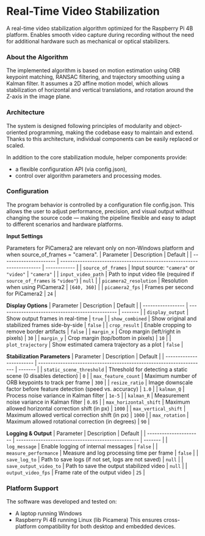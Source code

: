 # Real-Time Video Stabilization
A real-time video stabilization algorithm optimized for the Raspberry Pi 4B platform. Enables smooth video capture during recording without the need for additional hardware such as mechanical or optical stabilizers.


### About the Algorithm
The implemented algorithm is based on motion estimation using ORB keypoint matching, RANSAC filtering, and trajectory smoothing using a Kalman filter. It assumes a 2D affine motion model, which allows stabilization of horizontal and vertical translations, and rotation around the Z-axis in the image plane.

### Architecture
The system is designed following principles of modularity and object-oriented programming, making the codebase easy to maintain and extend. Thanks to this architecture, individual components can be easily replaced or scaled.

In addition to the core stabilization module, helper components provide:
* a flexible configuration API (via config.json),
* control over algorithm parameters and processing modes.

### Configuration
The program behavior is controlled by a configuration file config.json. This allows the user to adjust performance, precision, and visual output without changing the source code — making the pipeline flexible and easy to adapt to different scenarios and hardware platforms.

**Input Settings**

Parameters for PiCamera2 are relevant only on non-Windows platform and when source_of_frames = "camera".
| Parameter              | Description                                                            | Default      |
| ---------------------- | ---------------------------------------------------------------------- | ------------ |
| `source_of_frames`     | Input source: `"camera"` or `"video"`                                  | `"camera"`   |
| `input_video_path`     | Path to input video file (required if `source_of_frames` is `"video"`) | `null`       |
| `picamera2_resolution` | Resolution when using PiCamera2                                        | `[640, 360]` |
| `picamera2_fps`        | Frames per second for PiCamera2                                        | `24`         |

**Display Options**
| Parameter         | Description                                      | Default |
| ----------------- | ------------------------------------------------ | ------- |
| `display_output`  | Show output frames in real-time                  | `true`  |
| `show_combined`   | Show original and stabilized frames side-by-side | `false` |
| `crop_result`     | Enable cropping to remove border artifacts       | `false` |
| `margin_x`        | Crop margin (left/right in pixels)               | `30`    |
| `margin_y`        | Crop margin (top/bottom in pixels)               | `10`    |
| `plot_trajectory` | Show estimated camera trajectory as a plot       | `false` |

**Stabilization Parameters**
| Parameter                | Description                                                          | Default |
| ------------------------ | -------------------------------------------------------------------- | ------- |
| `static_scene_threshold` | Threshold for detecting a static scene (0 disables detection)        | `0`     |
| `max_feature_count`      | Maximum number of ORB keypoints to track per frame                   | `300`   |
| `resize_ratio`           | Image downscale factor before feature detection (speed vs. accuracy) | `1.0`   |
| `kalman_Q`               | Process noise variance in Kalman filter                              | `1e-5`  |
| `kalman_R`               | Measurement noise variance in Kalman filter                          | `0.05`  |
| `max_horizontal_shift`   | Maximum allowed horizontal correction shift (in px)                  | `1000`  |
| `max_vertical_shift`     | Maximum allowed vertical correction shift (in px)                    | `1000`  |
| `max_rotation`           | Maximum allowed rotational correction (in degrees)                   | `90`    |

**Logging & Output**
| Parameter              | Description                                        | Default |
| ---------------------- | -------------------------------------------------- | ------- |
| `log_message`          | Enable logging of internal messages                | `false` |
| `measure_performance`  | Measure and log processing time per frame          | `false` |
| `save_log_to`          | Path to save logs (if not set, logs are not saved) | `null`  |
| `save_output_video_to` | Path to save the output stabilized video           | `null`  |
| `output_video_fps`     | Frame rate of the output video                     | `25`    |


### Platform Support
The software was developed and tested on:
* A laptop running Windows
* Raspberry Pi 4B running Linux (lib Picamera)
This ensures cross-platform compatibility for both desktop and embedded devices.

